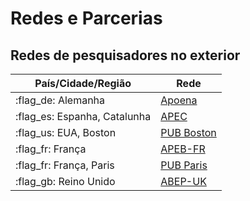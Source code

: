# Redes e Parcerias

## Redes de pesquisadores no exterior

| País/Cidade/Região           | Rede                                     |
| ---------------------------- | ---------------------------------------- |
| :flag_de: Alemanha           | [Apoena](http://redeapoena.org)          |
| :flag_es: Espanha, Catalunha | [APEC](https://apecbcn.org/)             |
| :flag_us: EUA, Boston        | [PUB Boston](https://www.pubboston.org/) |
| :flag_fr: França             | [APEB-FR](https://www.apebfr.org/)       |
| :flag_fr: França, Paris      | [PUB Paris](https://pubparis.fr/)        |
| :flag_gb: Reino Unido        | [ABEP-UK](https://pubparis.fr/)          |
